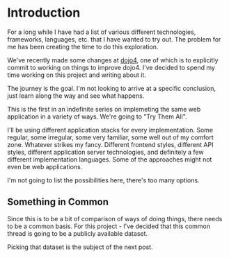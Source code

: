 # Introduction

For a long while I have had a list of various different technologies, frameworks, languages, etc. that I have wanted to try out. The problem for me has been creating the time to do this exploration.

We've recently made some changes at [dojo4](https://dojo4.com), one of which is to explicitly commit to working on things to improve dojo4. I've decided to spend my time working on this project and writing about it.

The journey is the goal. I'm not looking to arrive at a specific conclusion, just learn along the way and see what happens.

This is the first in an indefinite series on implemeting the same web application
in a variety of ways. We're going to "Try Them All".

I'll be using different application stacks for every implementation. Some regular, some irregular, some very familiar, some well out of my comfort zone. Whatever strikes my fancy. Different frontend styles, different API styles, different application server technologies, and definitely a few different implementation languages. Some of the approaches might not even be web applications.

I'm not going to list the possibilities here, there's too many options.

## Something in Common

Since this is to be a bit of comparison of ways of doing things, there needs to be a common basis. For this project - I've decided that this common thread is going to be a publicly available dataset.

Picking that dataset is the subject of the next post.
